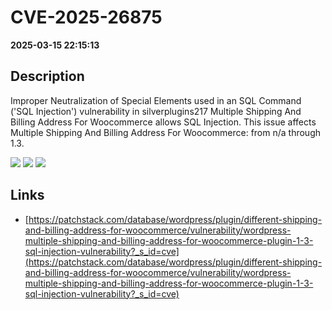 # CVE-2025-26875

**2025-03-15 22:15:13**

## Description
Improper Neutralization of Special Elements used in an SQL Command ('SQL Injection') vulnerability in silverplugins217 Multiple Shipping And Billing Address For Woocommerce allows SQL Injection. This issue affects Multiple Shipping And Billing Address For Woocommerce: from n/a through 1.3.

![](https://img.shields.io/static/v1?label=Score&message=9.3&color=red)
![](https://img.shields.io/static/v1?label=Severity&message=CRITICAL&color=red)
![](https://img.shields.io/static/v1?label=CWE&message=SQL&color=green)

## Links
- [https://patchstack.com/database/wordpress/plugin/different-shipping-and-billing-address-for-woocommerce/vulnerability/wordpress-multiple-shipping-and-billing-address-for-woocommerce-plugin-1-3-sql-injection-vulnerability?_s_id=cve](https://patchstack.com/database/wordpress/plugin/different-shipping-and-billing-address-for-woocommerce/vulnerability/wordpress-multiple-shipping-and-billing-address-for-woocommerce-plugin-1-3-sql-injection-vulnerability?_s_id=cve)
